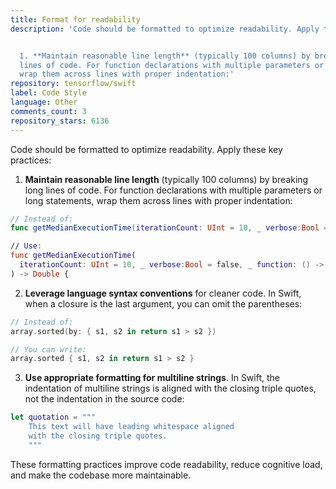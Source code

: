 ```yaml
---
title: Format for readability
description: 'Code should be formatted to optimize readability. Apply these key practices:


  1. **Maintain reasonable line length** (typically 100 columns) by breaking long
  lines of code. For function declarations with multiple parameters or long statements,
  wrap them across lines with proper indentation:'
repository: tensorflow/swift
label: Code Style
language: Other
comments_count: 3
repository_stars: 6136
---
```


Code should be formatted to optimize readability. Apply these key practices:

1. **Maintain reasonable line length** (typically 100 columns) by breaking long lines of code. For function declarations with multiple parameters or long statements, wrap them across lines with proper indentation:

```swift
// Instead of:
func getMedianExecutionTime(iterationCount: UInt = 10, _ verbose:Bool = false, _ function: () -> ()) -> Double {

// Use:
func getMedianExecutionTime(
  iterationCount: UInt = 10, _ verbose:Bool = false, _ function: () -> ()
) -> Double {
```

2. **Leverage language syntax conventions** for cleaner code. In Swift, when a closure is the last argument, you can omit the parentheses:

```swift
// Instead of:
array.sorted(by: { s1, s2 in return s1 > s2 })

// You can write:
array.sorted { s1, s2 in return s1 > s2 }
```

3. **Use appropriate formatting for multiline strings**. In Swift, the indentation of multiline strings is aligned with the closing triple quotes, not the indentation in the source code:

```swift
let quotation = """
    This text will have leading whitespace aligned
    with the closing triple quotes.
    """
```

These formatting practices improve code readability, reduce cognitive load, and make the codebase more maintainable.
